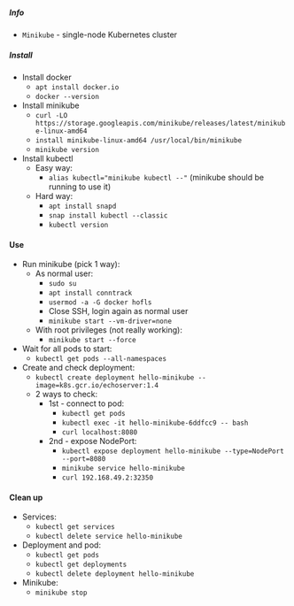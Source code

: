 ##### Info
* `Minikube` - single-node Kubernetes cluster

##### Install
* Install docker
    * `apt install docker.io`
    * `docker --version`
* Install minikube
    * `curl -LO https://storage.googleapis.com/minikube/releases/latest/minikube-linux-amd64`
    * `install minikube-linux-amd64 /usr/local/bin/minikube`
    * `minikube version`
* Install kubectl
    * Easy way:
        * `alias kubectl="minikube kubectl --"` (minikube should be running to use it)
    * Hard way:
        * `apt install snapd`
        * `snap install kubectl --classic`
        * `kubectl version`

#### Use
* Run minikube (pick 1 way):
    * As normal user:
        * `sudo su`
        * `apt install conntrack`
        * `usermod -a -G docker hofls`
        * Close SSH, login again as normal user
        * `minikube start --vm-driver=none`
    * With root privileges (not really working):
        * `minikube start --force`
* Wait for all pods to start:
    * `kubectl get pods --all-namespaces`
* Create and check deployment:
    * `kubectl create deployment hello-minikube --image=k8s.gcr.io/echoserver:1.4`
    * 2 ways to check:
        * 1st - connect to pod:
            * `kubectl get pods`
            * `kubectl exec -it hello-minikube-6ddfcc9 -- bash`
            * `curl localhost:8080`
        * 2nd - expose NodePort:
            * `kubectl expose deployment hello-minikube --type=NodePort --port=8080`
            * `minikube service hello-minikube`
            * `curl 192.168.49.2:32350`

#### Clean up
* Services:
    * `kubectl get services`
    * `kubectl delete service hello-minikube`
* Deployment and pod:
    * `kubectl get pods`
    * `kubectl get deployments`
    * `kubectl delete deployment hello-minikube`
* Minikube:
    * `minikube stop`